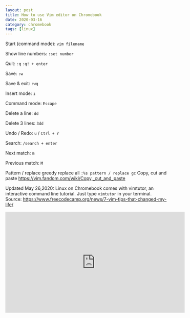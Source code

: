 ```yaml
---
layout: post
title: How to use Vim editor on Chromebook
date: 2020-03-16
category: chromebook
tags: [linux]
---
```


Start (command mode):
`vim filename`

Show line numbers:
`:set number`

Quit:
`:q`
`:q! + enter`

Save:
`:w`

Save & exit:
`:wq`

Insert mode:
`i`

Command mode:
`Escape`

Delete a line:
`dd`

Delete 3 lines:
`3dd`

Undo / Redo: `u` / `Ctrl + r`

Search:
`/search + enter`

Next match:
`m`

Previous match:
`M`

Pattern / replace greedy replace all
`:%s pattern / replace gc`
Copy, cut and paste
https://vim.fandom.com/wiki/Copy,_cut_and_paste

Updated May 26,2020:
Linux on Chromebook comes with vimtutor, an interactive command line tutorial. Just type `vimtutor` in your terminal.
Source: https://www.freecodecamp.org/news/7-vim-tips-that-changed-my-life/

<iframe width="560" height="315" src="https://www.youtube.com/embed/ggSyF1SVFr4" frameborder="0" allow="accelerometer; autoplay; encrypted-media; gyroscope; picture-in-picture" allowfullscreen></iframe>

